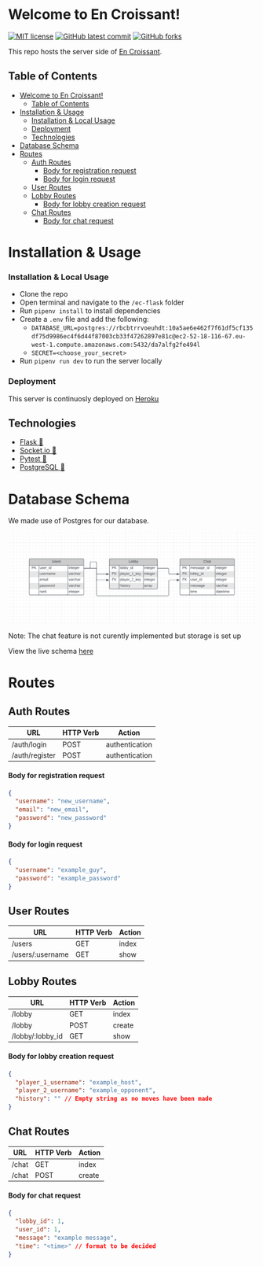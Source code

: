 # Welcome to En Croissant!

<!-- badges -->

[![MIT license](https://img.shields.io/badge/License-MIT-green.svg)](https://opensource.org/licenses/mit-license.php)
[![GitHub latest commit](https://img.shields.io/github/last-commit/en-croissant/ec-flask.svg)](https://github.com/en-croissant/ec-flask)
[![GitHub forks](https://img.shields.io/github/forks/en-croissant/ec-flask.svg)](https://github.com/en-croissant/ec-flask)

This repo hosts the server side of [En Croissant](https://github.com/en-croissant/ec-client).

## Table of Contents

- [Welcome to En Croissant!](#welcome-to-en-croissant)
  - [Table of Contents](#table-of-contents)
- [Installation & Usage](#installation--usage)
    - [Installation & Local Usage](#installation--local-usage)
    - [Deployment](#deployment)
  - [Technologies](#technologies)
- [Database Schema](#database-schema)
- [Routes](#routes)
  - [Auth Routes](#auth-routes)
      - [Body for registration request](#body-for-registration-request)
      - [Body for login request](#body-for-login-request)
  - [User Routes](#user-routes)
  - [Lobby Routes](#lobby-routes)
      - [Body for lobby creation request](#body-for-lobby-creation-request)
  - [Chat Routes](#chat-routes)
      - [Body for chat request](#body-for-chat-request)

# Installation & Usage

### Installation & Local Usage

- Clone the repo
- Open terminal and navigate to the `/ec-flask` folder
- Run `pipenv install` to install dependencies
- Create a `.env` file and add the following:
  - `DATABASE_URL=postgres://rbcbtrrvoeuhdt:10a5ae6e462f7f61df5cf135df75d9986ec4f6d44f87003cb33f47262897e81c@ec2-52-18-116-67.eu-west-1.compute.amazonaws.com:5432/da7alfg2fe494l`
  - `SECRET=<choose_your_secret>`
- Run `pipenv run dev` to run the server locally

### Deployment

This server is continuosly deployed on [Heroku](https://en-croissant.herokuapp.com/)

## Technologies

- [Flask 🔗](https://flask.palletsprojects.com/en/2.1.x/)
- [Socket.io 🔗](https://socket.io/)
- [Pytest 🔗](https://docs.pytest.org/en/7.1.x/s)
- [PostgreSQL 🔗](https://www.postgresql.org/)

# Database Schema

We made use of Postgres for our database. 

![screenshot](app/images/db_schema.png)

Note: The chat feature is not curently implemented but storage is set up

View the live schema [here](https://lucid.app/lucidchart/5cc2dc81-b179-4890-b346-ee6bbebe02fe/edit?invitationId=inv_45439b7f-d487-4947-b733-a4a177009eb2&referringApp=slack&page=0_0#&referringApp=slack&loaddialog=SlackLinkPrompt)

# Routes

## Auth Routes

| **URL**        | **HTTP Verb** | **Action**     |
| -------------- | ------------- | -------------- |
| /auth/login    | POST          | authentication |
| /auth/register | POST          | authentication |

#### Body for registration request

```json
{
  "username": "new_username",
  "email": "new_email",
  "password": "new_password"
}
```

#### Body for login request

```json
{
  "username": "example_guy",
  "password": "example_password"
}
```

## User Routes

| **URL**          | **HTTP Verb** | **Action** |
| ---------------- | ------------- | ---------- |
| /users           | GET           | index      |
| /users/:username | GET           | show       |


## Lobby Routes

| **URL**          | **HTTP Verb** | **Action** |
| ---------------- | ------------- | ---------- |
| /lobby           | GET           | index      |
| /lobby           | POST          | create     |
| /lobby/:lobby_id | GET           | show       |

#### Body for lobby creation request

```json
{
  "player_1_username": "example_host",
  "player_2_username": "example_opponent",
  "history": "" // Empty string as no moves have been made
}
```

## Chat Routes

| **URL**          | **HTTP Verb** | **Action** |
| ---------------- | ------------- | ---------- |
| /chat            | GET           | index      |
| /chat            | POST          | create     |

#### Body for chat request

```json 
{
  "lobby_id": 1,
  "user_id": 1,
  "message": "example message",
  "time": "<time>" // format to be decided
}
```
